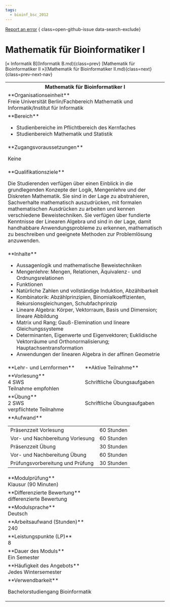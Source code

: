 ```yaml
---
tags:
  - bioinf_bsc_2012
---
```

[Report an error](https://github.com/SGSSGene/FUB-SUP/issues/new?title=Error%20in%20%22Mathematik%20f%C3%BCr%20Bioinformatiker%20I%22&body=There%20seems%20to%20be%20an%20error%20in%20module%20%22Mathematik%20f%C3%BCr%20Bioinformatiker%20I%22%2E%0A%0A%3CDescribe%20here%20a%20slightly%20more%20detailed%20description%20of%20what%20is%20wrong%3E&labels=bug)
{ class=open-github-issue data-search-exclude}

# Mathematik für Bioinformatiker I

[« Informatik B](Informatik B.md){class=prev}
[Mathematik für Bioinformatiker II »](Mathematik für Bioinformatiker II.md){class=next}
{class=prev-next-nav}

<table markdown id="moduledesc">
<tr markdown class="moduledesc_head"><th colspan="2">Mathematik für Bioinformatiker I </th></tr>
<tr markdown><td colspan="2">**Organisationseinheit**   <br>Freie Universität Berlin/Fachbereich Mathematik und Informatik/Institut für Informatik</td></tr>

<tr markdown><td colspan="2">**Bereich**<br>


- Studienbereiche im Pflichtbereich des Kernfaches
- Studienbereich Mathematik und Statistik

</td></tr>

<tr markdown><td colspan="2">**Zugangsvoraussetzungen** <br>

Keine


</td></tr>
<tr markdown><td colspan="2">**Qualifikationsziele**    <br>

Die Studierenden verfügen über einen Einblick in die grundlegenden Konzepte
der Logik, Mengenlehre und der Diskreten Mathematik. Sie sind in der Lage zu
abstrahieren, Sachverhalte mathematisch auszudrücken, mit formalen
mathematischen Ausdrücken zu arbeiten und kennen verschiedene
Beweistechniken. Sie verfügen über fundierte Kenntnisse der Linearen Algebra
und sind in der Lage, damit handhabbare Anwendungsprobleme zu erkennen,
mathematisch zu beschreiben und geeignete Methoden zur Problemlösung
anzuwenden.


</td></tr>
<tr markdown><td colspan="2">**Inhalte**                <br>


- Aussagenlogik und mathematische Beweistechniken
- Mengenlehre: Mengen, Relationen, Äquivalenz- und Ordnungsrelationen
- Funktionen
- Natürliche Zahlen und vollständige Induktion, Abzählbarkeit
- Kombinatorik: Abzählprinzipien, Binomialkoeffizienten,
  Rekursionsgleichungen, Schubfachprinzip
- Lineare Algebra: Körper, Vektorraum, Basis und Dimension; lineare
  Abbildung
- Matrix und Rang; Gauß-Elemination und lineare Gleichungssysteme
- Determinanten, Eigenwerte und Eigenvektoren; Euklidische Vektorräume und
  Orthonormalisierung; Hauptachsentransformation
- Anwendungen der linearen Algebra in der affinen Geometrie


</td></tr>

<tr markdown><td>**Lehr- und Lernformen**</td><td>**Aktive Teilnahme**</td></tr>
<tr markdown><td> **Vorlesung** <br>4 SWS <br> Teilnahme empfohlen</td><td>

Schriftliche Übungsaufgaben
</td></tr>
<tr markdown><td> **Übung** <br>2 SWS <br> verpflichtete Teilnahme</td><td>

Schriftliche Übungsaufgaben
</td></tr>
<tr markdown><td colspan="2">**Aufwand**                <br>
<table class="aufwand_table">
<tr><td>Präsenzzeit Vorlesung</td><td>60 Stunden</td></tr>
<tr><td>Vor- und Nachbereitung Vorlesung</td><td>60 Stunden</td></tr>
<tr><td>Präsenzzeit Übung</td><td>30 Stunden</td></tr>
<tr><td>Vor- und Nachbereitung Übung</td><td>60 Stunden</td></tr>
<tr><td>Prüfungsvorbereitung und Prüfung</td><td>30 Stunden</td></tr>
</table>

</td></tr>
<tr markdown><td colspan="2">**Modulprüfung**             <br>Klausur (90 Minuten)


</td></tr>
<tr markdown><td colspan="2">**Differenzierte Bewertung** <br>differenzierte Bewertung

</td></tr>
<tr markdown><td colspan="2">**Modulsprache**             <br>Deutsch</td></tr>
<tr markdown><td colspan="2">**Arbeitsaufwand (Stunden)** <br>240</td></tr>
<tr markdown><td colspan="2">**Leistungspunkte (LP)**     <br>8</td></tr>
<tr markdown><td colspan="2">**Dauer des Moduls**         <br>Ein Semester</td></tr>
<tr markdown><td colspan="2">**Häufigkeit des Angebots**  <br>Jedes Wintersemester</td></tr>
<tr markdown><td colspan="2">**Verwendbarkeit**           <br>

Bachelorstudiengang Bioinformatik


</td></tr>


</table>
